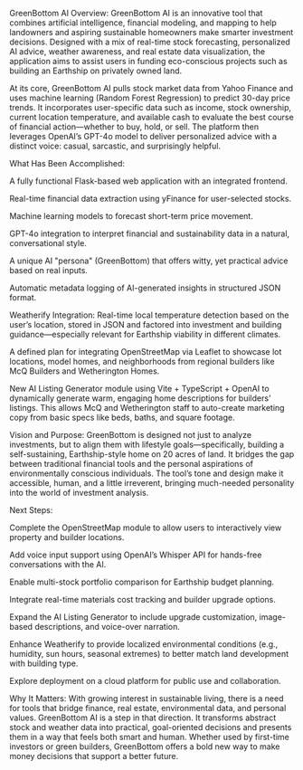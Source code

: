 GreenBottom AI
Overview:
GreenBottom AI is an innovative tool that combines artificial intelligence, financial modeling, and mapping to help landowners and aspiring sustainable homeowners make smarter investment decisions. Designed with a mix of real-time stock forecasting, personalized AI advice, weather awareness, and real estate data visualization, the application aims to assist users in funding eco-conscious projects such as building an Earthship on privately owned land.

At its core, GreenBottom AI pulls stock market data from Yahoo Finance and uses machine learning (Random Forest Regression) to predict 30-day price trends. It incorporates user-specific data such as income, stock ownership, current location temperature, and available cash to evaluate the best course of financial action—whether to buy, hold, or sell. The platform then leverages OpenAI’s GPT-4o model to deliver personalized advice with a distinct voice: casual, sarcastic, and surprisingly helpful.

What Has Been Accomplished:

A fully functional Flask-based web application with an integrated frontend.

Real-time financial data extraction using yFinance for user-selected stocks.

Machine learning models to forecast short-term price movement.

GPT-4o integration to interpret financial and sustainability data in a natural, conversational style.

A unique AI "persona" (GreenBottom) that offers witty, yet practical advice based on real inputs.

Automatic metadata logging of AI-generated insights in structured JSON format.

Weatherify Integration: Real-time local temperature detection based on the user’s location, stored in JSON and factored into investment and building guidance—especially relevant for Earthship viability in different climates.

A defined plan for integrating OpenStreetMap via Leaflet to showcase lot locations, model homes, and neighborhoods from regional builders like McQ Builders and Wetherington Homes.

New AI Listing Generator module using Vite + TypeScript + OpenAI to dynamically generate warm, engaging home descriptions for builders’ listings. This allows McQ and Wetherington staff to auto-create marketing copy from basic specs like beds, baths, and square footage.

Vision and Purpose:
GreenBottom is designed not just to analyze investments, but to align them with lifestyle goals—specifically, building a self-sustaining, Earthship-style home on 20 acres of land. It bridges the gap between traditional financial tools and the personal aspirations of environmentally conscious individuals. The tool’s tone and design make it accessible, human, and a little irreverent, bringing much-needed personality into the world of investment analysis.

Next Steps:

Complete the OpenStreetMap module to allow users to interactively view property and builder locations.

Add voice input support using OpenAI’s Whisper API for hands-free conversations with the AI.

Enable multi-stock portfolio comparison for Earthship budget planning.

Integrate real-time materials cost tracking and builder upgrade options.

Expand the AI Listing Generator to include upgrade customization, image-based descriptions, and voice-over narration.

Enhance Weatherify to provide localized environmental conditions (e.g., humidity, sun hours, seasonal extremes) to better match land development with building type.

Explore deployment on a cloud platform for public use and collaboration.

Why It Matters:
With growing interest in sustainable living, there is a need for tools that bridge finance, real estate, environmental data, and personal values. GreenBottom AI is a step in that direction. It transforms abstract stock and weather data into practical, goal-oriented decisions and presents them in a way that feels both smart and human. Whether used by first-time investors or green builders, GreenBottom offers a bold new way to make money decisions that support a better future.
